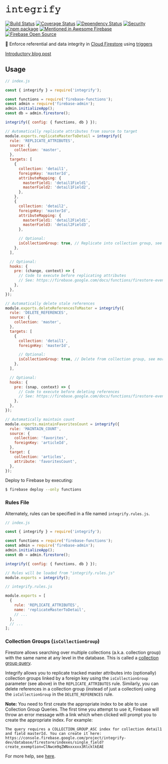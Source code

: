 # 𝚒𝚗𝚝𝚎𝚐𝚛𝚒𝚏𝚢

[![Build Status](https://github.com/anishkny/integrify/workflows/build/badge.svg)](https://github.com/anishkny/integrify/actions)
[![Coverage Status](https://coveralls.io/repos/github/anishkny/integrify/badge.svg?branch=master)](https://coveralls.io/github/anishkny/integrify?branch=master)
[![Dependency Status](https://img.shields.io/badge/dependabot-active-blue)](https://dependabot.com)
[![Security](https://img.shields.io/badge/security-GitHub-blue)](https://github.com/anishkny/integrify/network/alerts)
[![npm package](https://img.shields.io/npm/v/integrify.svg)](https://www.npmjs.com/package/integrify)
[![Mentioned in Awesome Firebase](https://awesome.re/mentioned-badge.svg)](https://github.com/jthegedus/awesome-firebase)
[![Firebase Open Source](https://img.shields.io/badge/❤-Firebase_Open_Source-FFCA28)](https://firebaseopensource.com/projects/anishkny/integrify/)

🤝 Enforce referential and data integrity in [Cloud Firestore](https://firebase.google.com/docs/firestore/) using [triggers](https://firebase.google.com/docs/functions/firestore-events)

[Introductory blog post](https://dev.to/anishkny/---firestore-referential-integrity-via-triggers-kpb)

## Usage

```js
// index.js

const { integrify } = require('integrify');

const functions = require('firebase-functions');
const admin = require('firebase-admin');
admin.initializeApp();
const db = admin.firestore();

integrify({ config: { functions, db } });

// Automatically replicate attributes from source to target
module.exports.replicateMasterToDetail = integrify({
  rule: 'REPLICATE_ATTRIBUTES',
  source: {
    collection: 'master',
  },
  targets: [
    {
      collection: 'detail1',
      foreignKey: 'masterId',
      attributeMapping: {
        masterField1: 'detail1Field1',
        masterField2: 'detail1Field2',
      },
    },
    {
      collection: 'detail2',
      foreignKey: 'masterId',
      attributeMapping: {
        masterField1: 'detail2Field1',
        masterField3: 'detail2Field3',
      },

      // Optional:
      isCollectionGroup: true, // Replicate into collection group, see more below
    },
  ],

  // Optional:
  hooks: {
    pre: (change, context) => {
      // Code to execute before replicating attributes
      // See: https://firebase.google.com/docs/functions/firestore-events
    },
  },
});

// Automatically delete stale references
module.exports.deleteReferencesToMaster = integrify({
  rule: 'DELETE_REFERENCES',
  source: {
    collection: 'master',
  },
  targets: [
    {
      collection: 'detail1',
      foreignKey: 'masterId',

      // Optional:
      isCollectionGroup: true, // Delete from collection group, see more below
    },
  ],

  // Optional:
  hooks: {
    pre: (snap, context) => {
      // Code to execute before deleting references
      // See: https://firebase.google.com/docs/functions/firestore-events
    },
  },
});

// Automatically maintain count
module.exports.maintainFavoritesCount = integrify({
  rule: 'MAINTAIN_COUNT',
  source: {
    collection: 'favorites',
    foreignKey: 'articleId',
  },
  target: {
    collection: 'articles',
    attribute: 'favoritesCount',
  },
});
```

Deploy to Firebase by executing:

```bash
$ firebase deploy --only functions
```

### Rules File

Alternately, rules can be specified in a file named `integrify.rules.js`.

```js
// index.js

const { integrify } = require('integrify');

const functions = require('firebase-functions');
const admin = require('firebase-admin');
admin.initializeApp();
const db = admin.firestore();

integrify({ config: { functions, db } });

// Rules will be loaded from "integrify.rules.js"
module.exports = integrify();
```

```js
// integrify.rules.js

module.exports = [
  {
    rule: 'REPLICATE_ATTRIBUTES',
    name: 'replicateMasterToDetail',
    // ...
  },
  // ...
];
```

### Collection Groups (`isCollectionGroup`)

Firestore allows searching over multiple collections (a.k.a. collection group) with the same name at any level in the database. This is called a [collection group query](https://firebase.google.com/docs/firestore/query-data/queries#collection-group-query).

Integrify allows you to replicate tracked master attributes into (optionally) collection groups linked by a foreign key using the `isCollectionGroup` parameter (see above) in the `REPLICATE_ATTRIBUTES` rule. Similarly, you can delete references in a collection group (instead of just a collection) using the `isCollectionGroup` in the `DELETE_REFERENCES` rule.

**Note:** You need to first create the appropriate index to be able to use Collection Group Queries. The first time you attempt to use it, Firebase will throw an error message with a link which when clicked will prompt you to create the appropriate index. For example:

```
The query requires a COLLECTION_GROUP_ASC index for collection detail1 and field masterId. You can create it here: https://console.firebase.google.com/project/integrify-dev/database/firestore/indexes/single_field?create_exemption=ClNwcm9qZWNxxxxxx3RlcklkEAE
```

For more help, see [here](https://firebase.google.com/docs/firestore/query-data/indexing).
